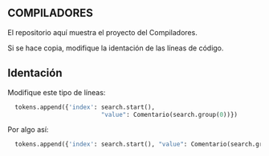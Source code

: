 ## COMPILADORES

El repositorio aquí muestra el proyecto del Compiladores.

Si se hace copia, modifique la identación de las líneas de código.

## Identación

Modifique este tipo de líneas:

```python
  tokens.append({'index': search.start(),
                          "value": Comentario(search.group(0))})
```

Por algo así:

```python
  tokens.append({'index': search.start(), "value": Comentario(search.group(0))})
```
